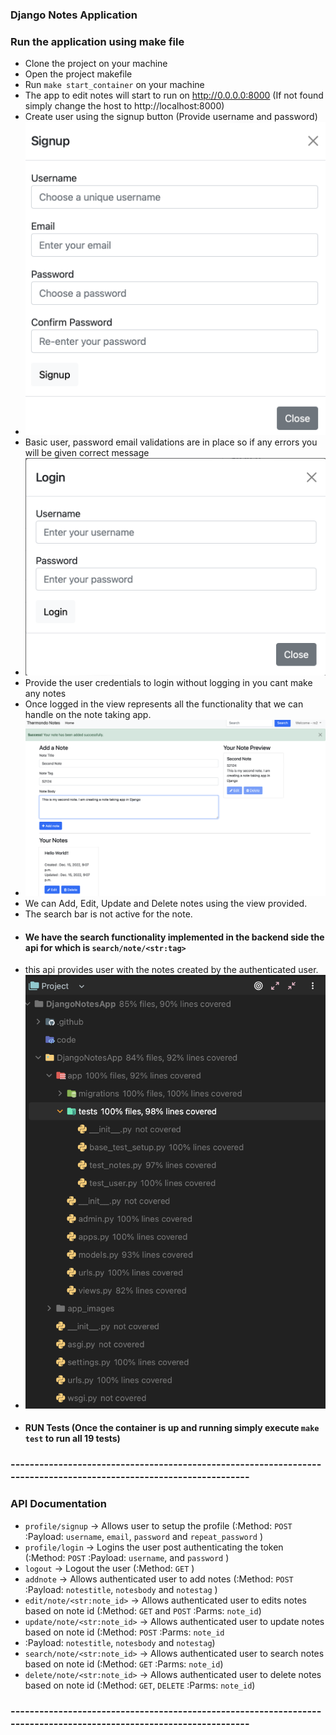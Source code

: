 ### Django Notes Application


### Run the application using make file
- Clone the project on your machine
- Open the project makefile
- Run `make start_container` on your machine
- The app to edit notes will start to run on http://0.0.0.0:8000 (If not found simply change the host to http://localhost:8000)
- Create user using the signup button (Provide username and password)
-  ![Use the signup form](https://github.com/rksingh95/notes-app/blob/master/DjangoNotesApp/app_images/Screenshot%202022-12-15%20at%2022.00.49.png)
- Basic user, password email validations are in place so if any errors you will be given correct message
- ![Use Login form](https://github.com/rksingh95/notes-app/blob/master/DjangoNotesApp/app_images/Screenshot%202022-12-15%20at%2022.03.31.png)
- Provide the user credentials to login without logging in you cant make any notes
- Once logged in the view represents all the functionality that we can handle on the note taking app.
- ![Notes App Overview](https://github.com/rksingh95/notes-app/blob/master/DjangoNotesApp/app_images/Screenshot%202022-12-15%20at%2022.09.10.png)
- We can Add, Edit, Update and Delete notes using the view provided.
- The search bar is not active for the note.
- #### We have the search functionality implemented in the backend side the api for which is `search/note/<str:tag>`
- this api provides user with the notes created by the authenticated user.
- ![Project test coverage is about 85 %](https://github.com/rksingh95/notes-app/blob/master/DjangoNotesApp/app_images/Screenshot%202022-12-15%20at%2022.15.46.png)
- #### RUN Tests (Once the container is up and running simply execute `make test` to run all 19 tests)
### -------------------------------------------------------------------------------------------------------------------
### API Documentation
- `profile/signup` -> Allows user to setup the profile (:Method: `POST` :Payload: `username`, `email`, `password` and `repeat_password` )
- `profile/login` -> Logins the user post authenticating the token (:Method: `POST` :Payload: `username`, and `password` )
- `logout` -> Logout the user (:Method: `GET` )
- `addnote` -> Allows authenticated user to add notes (:Method: `POST` :Payload: `notestitle`, `notesbody` and `notestag` )
- `edit/note/<str:note_id>` -> Allows authenticated user to edits notes based on note id (:Method: `GET` and `POST` :Parms: `note_id`)
- `update/note/<str:note_id>` -> Allows authenticated user to update notes based on note id (:Method: `POST` :Parms: `note_id`
- :Payload: `notestitle`, `notesbody` and `notestag`)
- `search/note/<str:note_id>` -> Allows authenticated user to search notes based on note id (:Method: `GET` :Parms: `note_id`)
- `delete/note/<str:note_id>` -> Allows authenticated user to delete notes based on note id (:Method: `GET`, `DELETE` :Parms: `note_id`)

### -------------------------------------------------------------------------------------------------------------------
